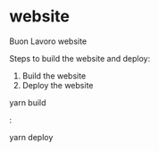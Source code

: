 # website

Buon Lavoro website

Steps to build the website and deploy:

1. Build the website
2. Deploy the website

<!-- To build the project -->

yarn build

<!-- To deploy to firebase-->:

yarn deploy
